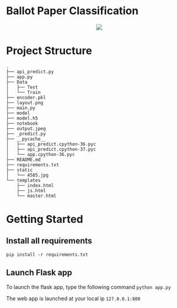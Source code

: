 # Ballot Paper Classification
<p align="center">
<img src="./layout.png"  />
</p>

# Project Structure

```
.
├── api_predict.py
├── app.py
├── Data
│   ├── Test
│   └── Train
├── encoder.pkl
├── layout.png
├── main.py
├── model
├── model.h5
├── notebook
├── output.jpeg
├── _predict.py
├── __pycache__
│   ├── api_predict.cpython-36.pyc
│   ├── api_predict.cpython-37.pyc
│   └── app.cpython-36.pyc
├── README.md
├── requirements.txt
├── static
│   └── 4585.jpg
└── templates
    ├── index.html
    ├── js.html
    └── master.html
```
# Getting Started

## Install all requirements
`pip install -r requirements.txt`

## Launch Flask app

To launch the flask app, type the following command
`python app.py`

The web app is launched at your local ip `127.0.0.1:800`

